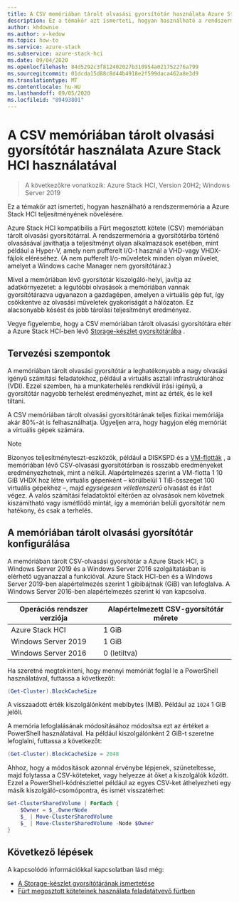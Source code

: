 ```yaml
---
title: A CSV memóriában tárolt olvasási gyorsítótár használata Azure Stack HCI használatával
description: Ez a témakör azt ismerteti, hogyan használható a rendszermemória a teljesítmény növelése érdekében.
author: khdownie
ms.author: v-kedow
ms.topic: how-to
ms.service: azure-stack
ms.subservice: azure-stack-hci
ms.date: 09/04/2020
ms.openlocfilehash: 84d5292c3f812402027b310954a021752276a799
ms.sourcegitcommit: 01dcda15d88c8d44b4918e2f599daca462a8e3d9
ms.translationtype: MT
ms.contentlocale: hu-HU
ms.lasthandoff: 09/05/2020
ms.locfileid: "89493801"
---
```

# <a name="use-the-csv-in-memory-read-cache-with-azure-stack-hci"></a>A CSV memóriában tárolt olvasási gyorsítótár használata Azure Stack HCI használatával

> A következőkre vonatkozik: Azure Stack HCI, Version 20H2; Windows Server 2019

Ez a témakör azt ismerteti, hogyan használható a rendszermemória a Azure Stack HCI teljesítményének növelésére.

Azure Stack HCI kompatibilis a Fürt megosztott kötete (CSV) memóriában tárolt olvasási gyorsítótárral. A rendszermemória a gyorsítótárba történő olvasásával javíthatja a teljesítményt olyan alkalmazások esetében, mint például a Hyper-V, amely nem pufferelt I/O-t használ a VHD-vagy VHDX-fájlok eléréséhez. (A nem pufferelt I/o-műveletek minden olyan művelet, amelyet a Windows cache Manager nem gyorsítótáraz.)

Mivel a memóriában lévő gyorsítótár kiszolgáló-helyi, javítja az adatkörnyezetet: a legutóbbi olvasások a memóriában vannak gyorsítótárazva ugyanazon a gazdagépen, amelyen a virtuális gép fut, így csökkentve az olvasási műveletek gyakoriságát a hálózaton. Ez alacsonyabb késést és jobb tárolási teljesítményt eredményez.

Vegye figyelembe, hogy a CSV memóriában tárolt olvasási gyorsítótára eltér a Azure Stack HCI-ben lévő [Storage-készlet gyorsítótárába](../concepts/cache.md) .

## <a name="planning-considerations"></a>Tervezési szempontok

A memóriában tárolt olvasási gyorsítótár a leghatékonyabb a nagy olvasási igényű számítási feladatokhoz, például a virtuális asztali infrastruktúrához (VDI). Ezzel szemben, ha a munkaterhelés rendkívül írási igényű, a gyorsítótár nagyobb terhelést eredményezhet, mint az érték, és le kell tiltani.

A CSV memóriában tárolt olvasási gyorsítótárának teljes fizikai memóriája akár 80%-át is felhasználhatja. Ügyeljen arra, hogy hagyjon elég memóriát a virtuális gépek számára.

  > [!NOTE]
  > Bizonyos teljesítményteszt-eszközök, például a DISKSPD és a [VM-flották](https://github.com/Microsoft/diskspd/tree/master/Frameworks/VMFleet) , a memóriában lévő CSV-olvasási gyorsítótárban is rosszabb eredményeket eredményezhetnek, mint a nélkül. Alapértelmezés szerint a VM-flotta 1 10 GiB VHDX hoz létre virtuális gépenként – körülbelül 1 TiB-összeget 100 virtuális gépekhez –, majd *egységesen véletlenszerű* olvasást és írást végez. A valós számítási feladatoktól eltérően az olvasások nem követnek kiszámítható vagy ismétlődő mintát, így a memórián belüli gyorsítótár nem hatékony, és csak a terhelés.

## <a name="configuring-the-in-memory-read-cache"></a>A memóriában tárolt olvasási gyorsítótár konfigurálása

A memóriában tárolt CSV-olvasási gyorsítótár a Azure Stack HCI, a Windows Server 2019 és a Windows Server 2016 szolgáltatásban is elérhető ugyanazzal a funkcióval. Azure Stack HCI-ben és a Windows Server 2019-ben alapértelmezés szerint 1 gibibájtnak (GiB) van lefoglalva. A Windows Server 2016-ben alapértelmezés szerint ki van kapcsolva.

| Operációs rendszer verziója          | Alapértelmezett CSV-gyorsítótár mérete |
|---------------------|------------------------|
| Azure Stack HCI     | 1 GiB                  |
| Windows Server 2019 | 1 GiB                  |
| Windows Server 2016 | 0 (letiltva)           |

Ha szeretné megtekinteni, hogy mennyi memóriát foglal le a PowerShell használatával, futtassa a következőt:

```PowerShell
(Get-Cluster).BlockCacheSize
```

A visszaadott érték kiszolgálónként mebibytes (MiB). Például az `1024` 1 GIB jelöli.

A memória lefoglalásának módosításához módosítsa ezt az értéket a PowerShell használatával. Ha például kiszolgálónként 2 GiB-t szeretne lefoglalni, futtassa a következőt:

```PowerShell
(Get-Cluster).BlockCacheSize = 2048
```

Ahhoz, hogy a módosítások azonnal érvénybe lépjenek, szüneteltesse, majd folytassa a CSV-köteteket, vagy helyezze át őket a kiszolgálók között. Ezzel a PowerShell-kódrészlettel például az egyes CSV-ket áthelyezheti egy másik kiszolgáló-csomópontra, és ismét visszatérhet:

```PowerShell
Get-ClusterSharedVolume | ForEach {
    $Owner = $_.OwnerNode
    $_ | Move-ClusterSharedVolume
    $_ | Move-ClusterSharedVolume -Node $Owner
}
```

## <a name="next-steps"></a>Következő lépések

A kapcsolódó információkkal kapcsolatban lásd még:

- [A Storage-készlet gyorsítótárának ismertetése](../concepts/cache.md)
- [Fürt megosztott köteteinek használata feladatátvevő fürtben](/windows-server/failover-clustering/failover-cluster-csvs#enable-the-csv-cache-for-read-intensive-workloads-optional)
